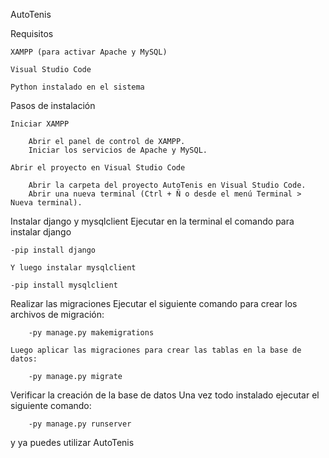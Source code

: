 AutoTenis

Requisitos

    XAMPP (para activar Apache y MySQL)

    Visual Studio Code

    Python instalado en el sistema 

Pasos de instalación

    Iniciar XAMPP

        Abrir el panel de control de XAMPP.
        Iniciar los servicios de Apache y MySQL.

    Abrir el proyecto en Visual Studio Code

        Abrir la carpeta del proyecto AutoTenis en Visual Studio Code.
        Abrir una nueva terminal (Ctrl + Ñ o desde el menú Terminal > Nueva terminal).

Instalar django y mysqlclient
    Ejecutar en la terminal el comando para instalar django

	-pip install django

    Y luego instalar mysqlclient

	-pip install mysqlclient

Realizar las migraciones
    Ejecutar el siguiente comando para crear los archivos de migración:

        -py manage.py makemigrations

    Luego aplicar las migraciones para crear las tablas en la base de datos:

        -py manage.py migrate

Verificar la creación de la base de datos
Una vez todo instalado ejecutar el siguiente comando:

        -py manage.py runserver

y ya puedes utilizar AutoTenis
